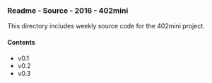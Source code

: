 ### Readme - Source - 2016 - 402mini

This directory includes weekly source code for the 402mini project.

#### Contents
* v0.1
* v0.2
* v0.3
